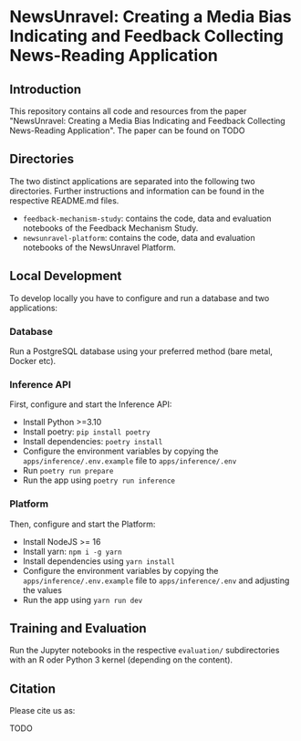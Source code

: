 # NewsUnravel: Creating a Media Bias Indicating and Feedback Collecting News-Reading Application

## Introduction

This repository contains all code and resources from the paper "NewsUnravel: Creating a Media Bias Indicating and Feedback Collecting News-Reading Application".
The paper can be found on 
TODO

## Directories

The two distinct applications are separated into the following two directories.
Further instructions and information can be found in the respective README.md files.

- `feedback-mechanism-study`: contains the code, data and evaluation notebooks of the Feedback Mechanism Study.
- `newsunravel-platform`: contains the code, data and evaluation notebooks of the NewsUnravel Platform.

## Local Development

To develop locally you have to configure and run a database and two applications:

### Database

Run a PostgreSQL database using your preferred method (bare metal, Docker etc).

### Inference API

First, configure and start the Inference API:

- Install Python >=3.10
- Install poetry: `pip install poetry`
- Install dependencies: `poetry install`
- Configure the environment variables by copying the `apps/inference/.env.example` file to `apps/inference/.env`
- Run `poetry run prepare`
- Run the app using `poetry run inference`

### Platform

Then, configure and start the Platform:

- Install NodeJS >= 16
- Install yarn: `npm i -g yarn`
- Install dependencies using `yarn install`
- Configure the environment variables by copying the `apps/inference/.env.example` file to `apps/inference/.env` and adjusting the values
- Run the app using `yarn run dev`

## Training and Evaluation

Run the Jupyter notebooks in the respective `evaluation/` subdirectories with an R oder Python 3 kernel (depending on the content).

## Citation

Please cite us as:

TODO